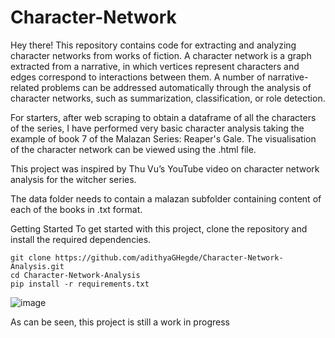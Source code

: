 # Character-Network

Hey there! This repository contains code for extracting and analyzing character networks from works of fiction. A character network is a graph extracted from a narrative, in which vertices represent characters and edges correspond to interactions between them. A number of narrative-related problems can be addressed automatically through the analysis of character networks, such as summarization, classification, or role detection.

For starters, after web scraping to obtain a dataframe of all the characters of the series, I have performed very basic character analysis taking the example of book 7 of the Malazan Series: Reaper's Gale. The visualisation of the character network can be viewed using the .html file.

This project was inspired by Thu Vu’s YouTube video on character network analysis for the witcher series.

The data folder needs to contain a malazan subfolder containing content of each of the books in .txt format.

Getting Started
To get started with this project, clone the repository and install the required dependencies.
```
git clone https://github.com/adithyaGHegde/Character-Network-Analysis.git
cd Character-Network-Analysis
pip install -r requirements.txt
```
![image](https://github.com/adithyaGHegde/Character-Network-Analysis/assets/82575656/4516d146-0578-44a6-9a54-42f9f8189783)

As can be seen, this project is still a work in progress
